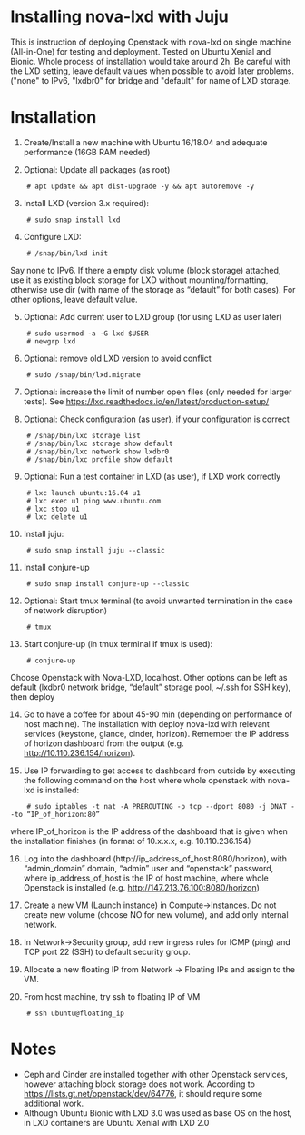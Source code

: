 
# Installing nova-lxd with Juju

This is instruction of deploying Openstack with nova-lxd on single machine (All-in-One) for testing and deployment. Tested on Ubuntu Xenial and Bionic. Whole process of installation would take around 2h. Be careful with the LXD setting, leave default values when possible to avoid later problems. ("none" to IPv6, "lxdbr0" for bridge and "default" for name of LXD storage.

# Installation
1. Create/Install a new machine with Ubuntu 16/18.04 and adequate performance (16GB RAM needed)

2. Optional: Update all packages (as root)
```
    # apt update && apt dist-upgrade -y && apt autoremove -y
```
3. Install LXD (version 3.x required):
```
    # sudo snap install lxd
```
4. Configure LXD:
```
    # /snap/bin/lxd init
```
Say none to IPv6. If there a empty disk volume (block storage) attached, use it as existing block storage for LXD without mounting/formatting, otherwise use dir (with name of the storage as “default” for both cases). For other options, leave default value.

5. Optional: Add current user to LXD group (for using LXD as user later)
```
    # sudo usermod -a -G lxd $USER
    # newgrp lxd
```
6. Optional: remove old LXD version to avoid conflict
```
    # sudo /snap/bin/lxd.migrate
```
7. Optional: increase the limit of number open files (only needed for larger tests). See https://lxd.readthedocs.io/en/latest/production-setup/

8. Optional: Check configuration (as user), if your configuration is correct
```
    # /snap/bin/lxc storage list
    # /snap/bin/lxc storage show default
    # /snap/bin/lxc network show lxdbr0
    # /snap/bin/lxc profile show default
```
9. Optional: Run a test container in LXD (as user), if LXD work correctly
```
    # lxc launch ubuntu:16.04 u1
    # lxc exec u1 ping www.ubuntu.com
    # lxc stop u1
    # lxc delete u1
```
10. Install juju:
```
    # sudo snap install juju --classic
```
11. Install conjure-up
```
    # sudo snap install conjure-up --classic
```
12. Optional: Start tmux terminal (to avoid unwanted termination in the case of network disruption)
```
    # tmux
```
13. Start conjure-up (in tmux terminal if tmux is used):
```
    # conjure-up
```
Choose Openstack with Nova-LXD, localhost. Other options can be left as default (lxdbr0 network bridge, “default” storage pool, ~/.ssh for SSH key), then deploy

14. Go to have a coffee for about 45-90 min (depending on performance of host machine). The installation with deploy nova-lxd with relevant services (keystone, glance, cinder, horizon). Remember the IP address of horizon dashboard from the output (e.g. http://10.110.236.154/horizon).

15. Use IP forwarding to get access to dashboard from outside by executing the following command on the host where whole openstack with nova-lxd is installed:
```
    # sudo iptables -t nat -A PREROUTING -p tcp --dport 8080 -j DNAT --to “IP_of_horizon:80”
```
where IP_of_horizon is the IP address of the dashboard that is given when the installation finishes (in format of 10.x.x.x, e.g. 10.110.236.154)

16. Log into the dashboard (http://ip_address_of_host:8080/horizon), with “admin_domain” domain, “admin” user and “openstack” password, where ip_address_of_host is the IP of host machine, where whole Openstack is installed (e.g. http://147.213.76.100:8080/horizon)

17. Create a new VM (Launch instance) in Compute->Instances. Do not create new volume (choose NO for new volume), and add only internal network.

18. In Network->Security group, add new ingress rules for ICMP (ping) and TCP port 22 (SSH) to default security group.

19. Allocate a new floating IP from Network -> Floating IPs and assign to the VM.

20. From host machine, try ssh to floating IP of VM
```
    # ssh ubuntu@floating_ip
```
# Notes
* Ceph and Cinder are installed together with other Openstack services, however attaching block storage does not work. According to https://lists.gt.net/openstack/dev/64776, it should require some additional work.
* Although Ubuntu Bionic with LXD 3.0 was used as base OS on the host, in LXD containers are Ubuntu Xenial with LXD 2.0
